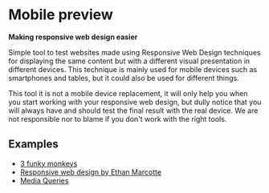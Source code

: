 # Mobile preview

**Making responsive web design easier**

Simple tool to test websites made using Responsive Web Design
techniques for displaying the same content but with a different visual
presentation in different devices. This technique is mainly used for
mobile devices such as smartphones and tables, but it could also be
used for different things.

This tool it is not a mobile device replacement, it will only help you
when you start working with your responsive web design, but dully
notice that you will always have and should test the final result with
the real device. We are not responsible nor to blame if you don't work
with the right tools.

## Examples

* [3 funky monkeys](http://threefunkymonkeys.github.com/mobile-preview/index.html?url=http%3A%2F%2Fthreefunkymonkeys.com%2f)
* [Responsive web design by Ethan Marcotte](http://threefunkymonkeys.github.com/mobile-preview/index.html?url=http%3A%2F%2Fwww.alistapart.com%2Fd%2Fresponsive-web-design%2Fex%2Fex-site-FINAL.html)
* [Media Queries](http://mediaqueri.es/)
